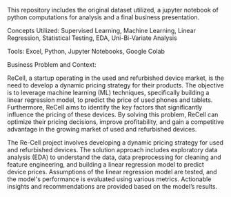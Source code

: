 This repository includes the original dataset utilized, a jupyter notebook of python computations for analysis and a final business presentation.

Concepts Utilized: Supervised Learning, Machine Learning, Linear Regression, Statistical Testing, EDA, Uni-Bi-Variate Analysis

Tools: Excel, Python, Jupyter Notebooks, Google Colab

Business Problem and Context:

ReCell, a startup operating in the used and refurbished device market, is the need to develop a dynamic
pricing strategy for their products.
The objective is to leverage machine learning (ML) techniques, specifically building a linear regression
model, to predict the price of used phones and tablets. Furthermore, ReCell aims to identify the key
factors that significantly influence the pricing of these devices.
By solving this problem, ReCell can optimize their pricing decisions, improve profitability, and gain a
competitive advantage in the growing market of used and refurbished devices.

The Re-Cell project involves developing a dynamic pricing strategy for used and refurbished devices.
The solution approach includes exploratory data analysis (EDA) to understand the data, data
preprocessing for cleaning and feature engineering, and building a linear regression model to predict
device prices.
Assumptions of the linear regression model are tested, and the model's performance is evaluated using
various metrics.
Actionable insights and recommendations are provided based on the model’s results.
